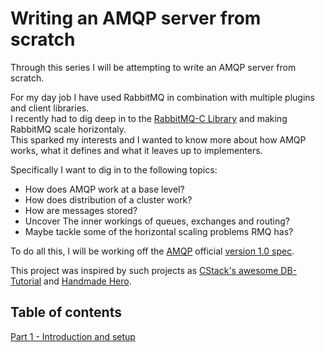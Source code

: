 # Writing an AMQP server from scratch

Through this series I will be attempting to write an AMQP server from scratch.  

For my day job I have used RabbitMQ in combination with multiple plugins and client libraries.  
I recently had to dig deep in to the [RabbitMQ-C Library](https://github.com/alanxz/rabbitmq-c) and making RabbitMQ scale horizontaly.  
This sparked my interests and I wanted to know more about how AMQP works, what it defines and what it leaves up to implementers.  

Specifically I want to dig in to the following topics:  

- How does AMQP work at a base level?
- How does distribution of a cluster work?
- How are messages stored?
- Uncover The inner workings of queues, exchanges and routing?
- Maybe tackle some of the horizontal scaling problems RMQ has?

To do all this, I will be working off the [AMQP](https://www.amqp.org/) official [version 1.0 spec](http://www.amqp.org/sites/amqp.org/files/amqp.pdf).  

This project was inspired by such projects as [CStack's awesome DB-Tutorial](https://github.com/cstack/db_tutorial) and [Handmade Hero](https://handmadehero.org/).  

## Table of contents

[Part 1 - Introduction and setup](_parts/part1.md)
